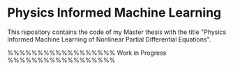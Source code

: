 # Physics Informed Machine Learning
This repository contains the code of my Master thesis with the title "Physics Informed Machine Learning of Nonlinear Partial Differential Equations".

%%%%%%%%%%%%%%%%%% 
Work in Progress 
%%%%%%%%%%%%%%%%%%
